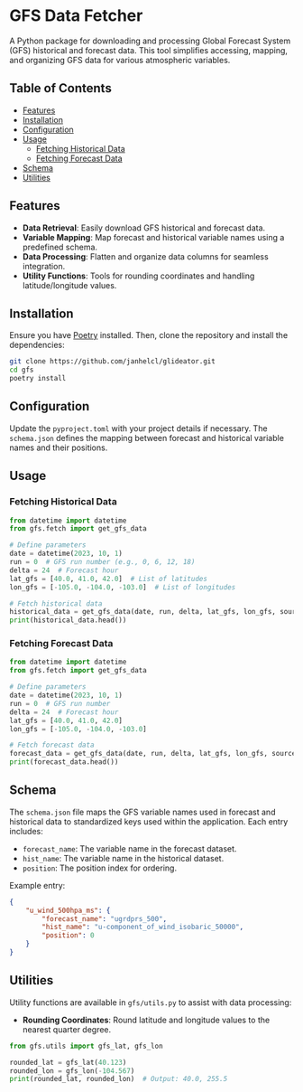 
# GFS Data Fetcher

A Python package for downloading and processing Global Forecast System (GFS) historical and forecast data. This tool simplifies accessing, mapping, and organizing GFS data for various atmospheric variables.

## Table of Contents

- [Features](#features)
- [Installation](#installation)
- [Configuration](#configuration)
- [Usage](#usage)
  - [Fetching Historical Data](#fetching-historical-data)
  - [Fetching Forecast Data](#fetching-forecast-data)
- [Schema](#schema)
- [Utilities](#utilities)

## Features

- **Data Retrieval**: Easily download GFS historical and forecast data.
- **Variable Mapping**: Map forecast and historical variable names using a predefined schema.
- **Data Processing**: Flatten and organize data columns for seamless integration.
- **Utility Functions**: Tools for rounding coordinates and handling latitude/longitude values.

## Installation

Ensure you have [Poetry](https://python-poetry.org/) installed. Then, clone the repository and install the dependencies:

```bash
git clone https://github.com/janhelcl/glideator.git
cd gfs
poetry install
```

## Configuration

Update the `pyproject.toml` with your project details if necessary. The `schema.json` defines the mapping between forecast and historical variable names and their positions.

## Usage

### Fetching Historical Data

```python
from datetime import datetime
from gfs.fetch import get_gfs_data

# Define parameters
date = datetime(2023, 10, 1)
run = 0  # GFS run number (e.g., 0, 6, 12, 18)
delta = 24  # Forecast hour
lat_gfs = [40.0, 41.0, 42.0]  # List of latitudes
lon_gfs = [-105.0, -104.0, -103.0]  # List of longitudes

# Fetch historical data
historical_data = get_gfs_data(date, run, delta, lat_gfs, lon_gfs, source='hist')
print(historical_data.head())
```

### Fetching Forecast Data

```python
from datetime import datetime
from gfs.fetch import get_gfs_data

# Define parameters
date = datetime(2023, 10, 1)
run = 0  # GFS run number
delta = 24  # Forecast hour
lat_gfs = [40.0, 41.0, 42.0]
lon_gfs = [-105.0, -104.0, -103.0]

# Fetch forecast data
forecast_data = get_gfs_data(date, run, delta, lat_gfs, lon_gfs, source='forecast')
print(forecast_data.head())
```

## Schema

The `schema.json` file maps the GFS variable names used in forecast and historical data to standardized keys used within the application. Each entry includes:

- `forecast_name`: The variable name in the forecast dataset.
- `hist_name`: The variable name in the historical dataset.
- `position`: The position index for ordering.

Example entry:

```json
{
    "u_wind_500hpa_ms": {
        "forecast_name": "ugrdprs_500",
        "hist_name": "u-component_of_wind_isobaric_50000",
        "position": 0
    }
}
```

## Utilities

Utility functions are available in `gfs/utils.py` to assist with data processing:

- **Rounding Coordinates**: Round latitude and longitude values to the nearest quarter degree.

```python
from gfs.utils import gfs_lat, gfs_lon

rounded_lat = gfs_lat(40.123)
rounded_lon = gfs_lon(-104.567)
print(rounded_lat, rounded_lon)  # Output: 40.0, 255.5
```